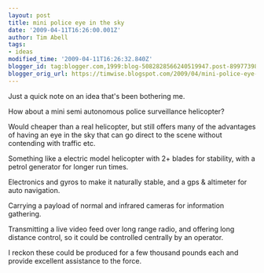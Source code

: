 ```yaml
---
layout: post
title: mini police eye in the sky
date: '2009-04-11T16:26:00.001Z'
author: Tim Abell
tags:
- ideas
modified_time: '2009-04-11T16:26:32.840Z'
blogger_id: tag:blogger.com,1999:blog-5082828566240519947.post-8997739866191843988
blogger_orig_url: https://timwise.blogspot.com/2009/04/mini-police-eye-in-sky.html
---
```


Just a quick note on an idea that's been bothering me.  

How about a mini semi autonomous police surveillance helicopter?  

Would cheaper than a real helicopter, but still offers many of the advantages of having an eye in the sky that can go direct to the scene without contending with traffic etc.  

Something like a electric model helicopter with 2+ blades for stability, with a petrol generator for longer run times.  

Electronics and gyros to make it naturally stable, and a gps & altimeter for auto navigation.  

Carrying a payload of normal and infrared cameras for information gathering.  

Transmitting a live video feed over long range radio, and offering long distance control, so it could be controlled centrally by an operator.  

I reckon these could be produced for a few thousand pounds each and provide excellent assistance to the force.
